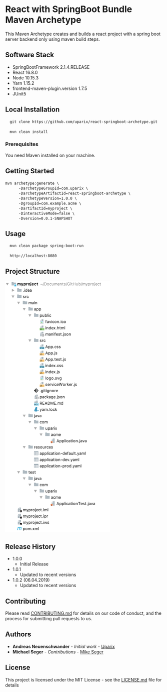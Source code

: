 # React with SpringBoot Bundle Maven Archetype

This Maven Archetype creates and builds a react project with a spring boot server backend only using maven build steps.

## Software Stack

- SpringBootFramework 2.1.4.RELEASE
- React 16.8.0
- Node 10.15.3
- Yarn 1.15.2
- frontend-maven-plugin.version 1.7.5
- JUnit5 

## Local Installation

```
  git clone https://github.com/uparix/react-springboot-archetype.git
  
  mvn clean install
```

### Prerequisites

You need Maven installed on your machine.

## Getting Started
```
mvn archetype:generate \
      -DarchetypeGroupId=com.uparix \
      -DarchetypeArtifactId=react-springboot-archetype \
      -DarchetypeVersion=1.0.0 \
      -DgroupId=com.example.acme \
      -DartifactId=myproject \
      -DinteractiveMode=false \
      -Dversion=0.0.1-SNAPSHOT
```

## Usage

```
  mvn clean package spring-boot:run
  
  http://localhost:8080
```

## Project Structure

![Project Structure](src/main/doc/project-structure.png)

## Release History
 - 1.0.0
   - Initial Release
 - 1.0.1
   - Updated to recent versions
 - 1.0.2 (06.04.2019)  
   - Updated to recent versions

## Contributing

Please read [CONTRIBUTING.md](https://gist.github.com/PurpleBooth/b24679402957c63ec426) for details on our code of conduct, and the process for submitting pull requests to us.


## Authors

* **Andreas Neuenschwander** - *Initial work* - [Uparix](https://github.com/uparix)
* **Michael Seger** - *Contributions* - [Mike Seger](https://github.com/mike-seger)

## License

This project is licensed under the MIT License - see the [LICENSE.md](LICENSE.md) file for details
